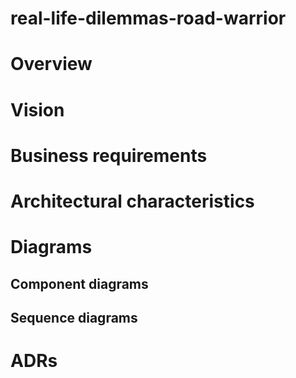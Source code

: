 # real-life-dilemmas-road-warrior

# Overview
# Vision
# Business requirements
# Architectural characteristics
# Diagrams
## Component diagrams
## Sequence diagrams
# ADRs
